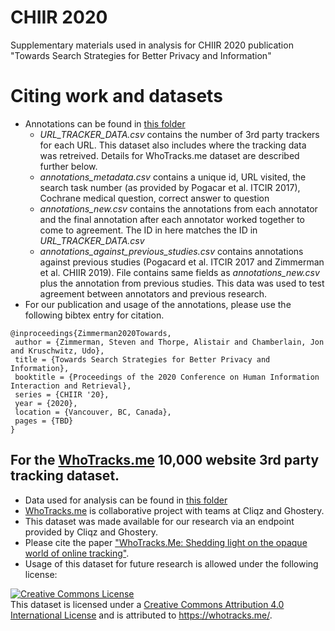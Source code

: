 # CHIIR 2020
Supplementary materials used in analysis for CHIIR 2020 publication "Towards Search Strategies for Better Privacy and Information"




# Citing work and datasets
- Annotations can be found in [this folder](https://github.com/stevenzim/chiir-2020/tree/master/Annotations)
    - *URL_TRACKER_DATA.csv* contains the number of 3rd party trackers for each URL.  This dataset also includes where the tracking data was retreived.   Details for WhoTracks.me dataset are described further below.
    - *annotations_metadata.csv* contains a unique id, URL visited, the search task number (as provided by Pogacar et al. ITCIR 2017), Cochrane medical question, correct answer to question
    - *annotations_new.csv* contains the annotations from each annotator and the final annotation after each annotator worked together to come to agreement.   The ID in here matches the ID in *URL_TRACKER_DATA.csv*
    - *annotations_against_previous_studies.csv* contains annotations against previous studies (Pogacard et al. ITCIR 2017 and Zimmerman et al. CHIIR 2019).  File contains same fields as *annotations_new.csv*  plus the annotation from previous studies.  This data was used to test agreement between annotators and previous research.
- For our publication and usage of the annotations, please use the following bibtex entry for citation.

```
@inproceedings{Zimmerman2020Towards,
 author = {Zimmerman, Steven and Thorpe, Alistair and Chamberlain, Jon and Kruschwitz, Udo},
 title = {Towards Search Strategies for Better Privacy and Information},
 booktitle = {Proceedings of the 2020 Conference on Human Information Interaction and Retrieval},
 series = {CHIIR '20},
 year = {2020},
 location = {Vancouver, BC, Canada},
 pages = {TBD}
} 
```

## For the [WhoTracks.me](https://whotracks.me/) 10,000 website 3rd party tracking dataset.
- Data used for analysis can be found in [this folder](https://github.com/stevenzim/chiir-2020/tree/master/WhoTracks.me)
- [WhoTracks.me](https://whotracks.me/) is collaborative project with teams at Cliqz and Ghostery. 
- This dataset was made available for our research via an endpoint provided by Cliqz and Ghostery.
- Please cite the paper ["WhoTracks.Me: Shedding light on the opaque world of online tracking"](https://arxiv.org/abs/1804.08959).
- Usage of this dataset for future research is allowed under the following license:  

<a rel="license" href="http://creativecommons.org/licenses/by/4.0/"><img alt="Creative Commons License" style="border-width:0" src="https://i.creativecommons.org/l/by/4.0/88x31.png" /></a><br />This dataset is licensed under a <a rel="license" href="http://creativecommons.org/licenses/by/4.0/">Creative Commons Attribution 4.0 International License</a> and is attributed to <a  href="https://whotracks.me/">https://whotracks.me/</a>.



